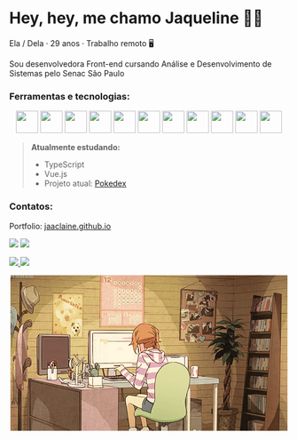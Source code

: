 # Hey, hey, me chamo Jaqueline 👩‍💻

Ela / Dela · 29 anos · Trabalho remoto 🖥️

Sou desenvolvedora Front-end cursando Análise e Desenvolvimento de Sistemas pelo Senac São Paulo

### Ferramentas e tecnologias:

<p align="center">
<img loading="lazy" src="https://cdn.jsdelivr.net/gh/devicons/devicon/icons/css3/css3-plain.svg" width="40" height="40" /> <img loading="lazy" src="https://cdn.jsdelivr.net/gh/devicons/devicon/icons/html5/html5-original.svg" width="40" height="40" /> <img loading="lazy" src="https://cdn.jsdelivr.net/gh/devicons/devicon/icons/tailwindcss/tailwindcss-plain.svg" width="40" height="40" /> <img loading="lazy" src="https://cdn.jsdelivr.net/gh/devicons/devicon/icons/bootstrap/bootstrap-plain.svg" width="40" height="40" /> <img loading="lazy" src="https://cdn.jsdelivr.net/gh/devicons/devicon/icons/sass/sass-original.svg" width="40" height="40" /> <img loading="lazy" src="https://cdn.jsdelivr.net/gh/devicons/devicon/icons/javascript/javascript-plain.svg" width="40" height="40" /> <img loading="lazy" src="https://cdn.jsdelivr.net/gh/devicons/devicon/icons/jquery/jquery-plain-wordmark.svg" width="40" height="40" /> <img  loading="lazy" src="https://cdn.jsdelivr.net/gh/devicons/devicon/icons/vscode/vscode-original.svg"  width="40" height="40"/> <img loading="lazy" src="https://cdn.jsdelivr.net/gh/devicons/devicon/icons/figma/figma-original.svg" width="40" height="40"/> <img loading="lazy" src="https://cdn.jsdelivr.net/gh/devicons/devicon/icons/photoshop/photoshop-plain.svg" width="40" height="40" /> <img loading="lazy" src="https://cdn.jsdelivr.net/gh/devicons/devicon/icons/illustrator/illustrator-plain.svg" width="40" height="40" />
</p>

> **Atualmente estudando:**
>
> - TypeScript
> - Vue.js
> - Projeto atual: [Pokedex](https://github.com/jaaclaine/Pokedex)

### Contatos:

Portfolio: [jaaclaine.github.io](https://jaaclaine.github.io/)

<a href="https://www.linkedin.com/in/jaqueline-sodre/" target="_blank"><img loading="lazy" src="https://img.shields.io/badge/-LinkedIn-%230077B5?style=for-the-badge&logo=linkedin&logoColor=white" target="_blank"></a> <a href="mail:jaquelinesodre@live.com" target="_blank"><img loading="lazy" src="https://img.shields.io/badge/Microsoft_Outlook-0078D4?logo=microsoft-outlook&logoColor=white&style=for-the-badge" target="_blank"></a>

<div>
<a href="https://github.com/jaaclaine">
<img loading="lazy" height="180em" src="https://github-readme-stats.vercel.app/api/top-langs/?jaaclaine&layout=compact&langs_count=7&theme=dracula"/>
<img loading="lazy" height="180em" src="https://github-readme-stats.vercel.app/api?jaaclaine&show_icons=true&theme=dracula&include_all_commits=true&count_private=true"/>
</div>

<p align="center">
<img src="gif.gif">
</p>

